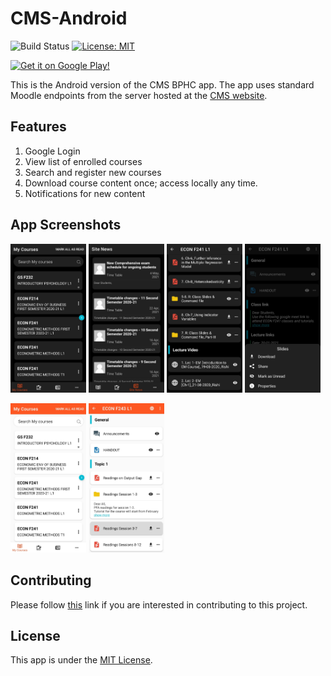 # CMS-Android
![Build Status](https://github.com/crux-bphc/CMS-Android/workflows/Build/badge.svg?branch=development)
[![License: MIT](https://img.shields.io/badge/License-MIT-yellow.svg)](https://opensource.org/licenses/MIT)

<a href ="https://play.google.com/store/apps/details?id=crux.bphc.cms" target="_blank"><img src="google_play_badge.svg" alt="Get it on Google Play!" height="80"/></a>

This is the Android version of the CMS BPHC app. The app uses standard Moodle endpoints from the server hosted at the [CMS website](https://td.bits-hyderabad.ac.in/moodle/).

## Features
1. Google Login
2. View list of enrolled courses
3. Search and register new courses
4. Download course content once; access locally any time.
5. Notifications for new content

## App Screenshots
<p float="left">
  	<img src="/screenshots/my_courses_dark.jpg" width="24%" />
	<img src="/screenshots/site_news_dark.jpg" width="24%" />
	<img src="/screenshots/course_detail_dark.jpg" width="24%" />
	<img src="/screenshots/bottom_sheet_dark.jpg" width="24%" />
</p>
<p float="left">
	<img src="/screenshots/my_courses_light.jpg" width="24%" />
	<img src="/screenshots/course_detail_light.jpg" width="24%" />
</p>

## Contributing
Please follow [this](CONTRIBUTING.md) link if you are interested in contributing to this project.

## License
This app is under the [MIT License](LICENSE).
